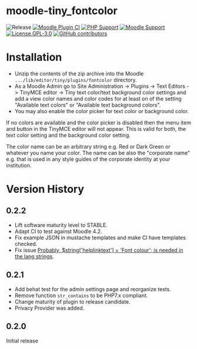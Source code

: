 moodle-tiny_fontcolor
========================

![Release](https://img.shields.io/badge/Release-0.2.2-blue.svg)
[![Moodle Plugin CI](https://github.com/bfh/moodle-tiny_fontcolor/workflows/Moodle%20Plugin%20CI/badge.svg?branch=master)](https://github.com/bfh/moodle-tiny_fontcolor/actions?query=workflow%3A%22Moodle+Plugin+CI%22+branch%3Amaster)
[![PHP Support](https://img.shields.io/badge/php-7.4--8.1-blue)](https://github.com/bfh/moodle-tiny_fontcolor/action)
[![Moodle Support](https://img.shields.io/badge/Moodle-4.1+-orange)](https://github.com/bfh/moodle-tiny_fontcolor/actions)
[![License GPL-3.0](https://img.shields.io/github/license/bfh/moodle-tiny_fontcolor?color=lightgrey)](https://github.com/bfh/moodle-tiny_fontcolor/blob/main/LICENSE)
[![GitHub contributors](https://img.shields.io/github/contributors/bfh/moodle-tiny_fontcolor)](https://github.com/bfh/moodle-tiny_fontcolor/graphs/contributors)

# Installation #

- Unzip the contents of the zip archive into the Moodle `.../lib/editor/tiny/plugins/fontcolor` directory.
- As a Moodle Admin go to Site Administration -> Plugins -> Text Editors -> TinyMCE editor -> Tiny text color/text background color settings
and add a view color names and color codes for at least on of the setting "Available text colors" or "Available text background colors".
- You may also enable the color picker for text color or background color.
 
If no colors are available and the color picker is disabled then the
menu item and button in the TinyMCE editor will not appear. This is valid for both,
the text color setting and the background color setting.

The color name can be an arbitrary string e.g. Red or Dark Green or whatever you name
your color. The name can be also the "corporate name" e.g. that is used in any style guides
of the corporate identity at your institution.

# Version History #

## 0.2.2

- Lift software maturity level to STABLE.
- Adapt CI to test against Moodle 4.2.
- Fix example JSON in mustache templates and make CI have templates checked.
- Fix issue [Probably, $string['helplinktext'] = 'Font colour'; is needed in the lang strings](https://github.com/bfh/moodle-tiny_fontcolor/issues/6).

## 0.2.1

- Add behat test for the admin settings page and reorganize tests.
- Remove function `str_contains` to be PHP7.x compliant.
- Change maturity of plugin to release candidate.
- Privacy Provider was added.

## 0.2.0
Initial release
